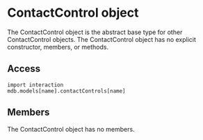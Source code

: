 # ContactControl object

The ContactControl object is the abstract base type for other ContactControl objects. The ContactControl object has no explicit constructor, members, or methods.

## Access

```
import interaction
mdb.models[name].contactControls[name]
```

## Members

The ContactControl object has no members.